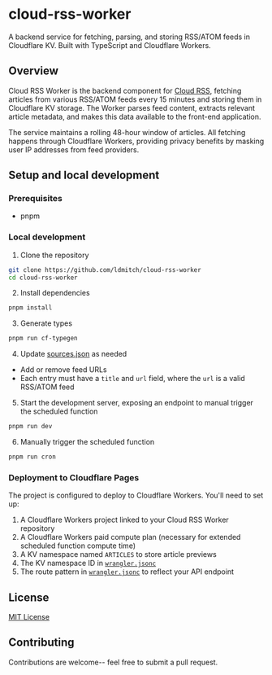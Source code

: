 # cloud-rss-worker

A backend service for fetching, parsing, and storing RSS/ATOM feeds in Cloudflare KV. Built with TypeScript and Cloudflare Workers.

## Overview

Cloud RSS Worker is the backend component for [Cloud RSS](https://github.com/ldmitch/cloud-rss), fetching articles from various RSS/ATOM feeds every 15 minutes and storing them in Cloudflare KV storage. The Worker parses feed content, extracts relevant article metadata, and makes this data available to the front-end application.

The service maintains a rolling 48-hour window of articles. All fetching happens through Cloudflare Workers, providing privacy benefits by masking user IP addresses from feed providers.

## Setup and local development

### Prerequisites

- pnpm

### Local development

1. Clone the repository
```bash
git clone https://github.com/ldmitch/cloud-rss-worker
cd cloud-rss-worker
```

2. Install dependencies
```bash
pnpm install
```

3. Generate types
```bash
pnpm run cf-typegen
```

4. Update [sources.json](./sources.json) as needed
- Add or remove feed URLs
- Each entry must have a `title` and `url` field, where the `url` is a valid RSS/ATOM feed

5. Start the development server, exposing an endpoint to manual trigger the scheduled function
```bash
pnpm run dev
```

6. Manually trigger the scheduled function
```bash
pnpm run cron
```

### Deployment to Cloudflare Pages

The project is configured to deploy to Cloudflare Workers. You'll need to set up:

1. A Cloudflare Workers project linked to your Cloud RSS Worker repository
2. A Cloudflare Workers paid compute plan (necessary for extended scheduled function compute time)
3. A KV namespace named `ARTICLES` to store article previews
4. The KV namespace ID in [`wrangler.jsonc`](./wrangler.jsonc)
5. The route pattern in [`wrangler.jsonc`](./wrangler.jsonc) to reflect your API endpoint

## License

[MIT License](./LICENSE.md)

## Contributing

Contributions are welcome-- feel free to submit a pull request.
